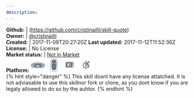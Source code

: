 ```yaml
---
description: 
---
```



**Github:** | (https://github.com/cristinailli/skill-quote)  
**Owner:** | [@cristinailli](https://github.com/cristinailli)  
**Created:** | 2017-11-09T20:27:20Z  **Last updated:** 2017-11-12T11:52:36Z  
**License:** | No License  
**Market status:** | [Not in Market](https://market.mycroft.ai/skill/)  
**Platform:**   ![](.gitbook/assets/mark-1-icon.png)  ![](.gitbook/assets/mark-2-icon.png)  ![](.gitbook/assets/picroft-icon.png)  ![](.gitbook/assets/kde.png)   
{% hint style="danger" %}
This skill dosnt have any license attatched. It is not adviasable to use this skillnor fork or clone, as you dont know if you are legaly allowed to do so by the auhtor.
{% endhint %}
